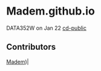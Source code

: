 # Madem.github.io
DATA352W on Jan 22
[cd-public](https://cd-public.github.io/)
## Contributors
[Madem](https://Madem-ethf24.github.io/))|

